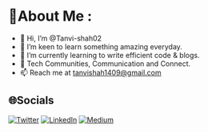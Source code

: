 # 💫About Me :
- 👋 Hi, I’m @Tanvi-shah02
- 👀 I’m keen to learn something amazing everyday.
- 🌱 I’m currently learning to write efficient code & blogs.
- 💞️ Tech Communities, Communication and Connect.
- 📫 Reach me at tanvishah1409@gmail.com

## 🌐Socials
[![Twitter](https://img.shields.io/badge/Twitter-%231DA1F2.svg?logo=Twitter&logoColor=white)](https://twitter.com/tanvishah140) 
[![LinkedIn](https://img.shields.io/badge/LinkedIn-%230077B5.svg?logo=linkedin&logoColor=white)](https://www.linkedin.com/in/tanvi-shah-0a622b12b) 
[![Medium](https://img.shields.io/badge/Medium-12100E?logo=medium&logoColor=white)](https://medium.com/@tanvishah1409) 

<!---
Tanvi-shah02/Tanvi-shah02 is a ✨ special ✨ repository because its `README.md` (this file) appears on your GitHub profile.
You can click the Preview link to take a look at your changes.
--->
